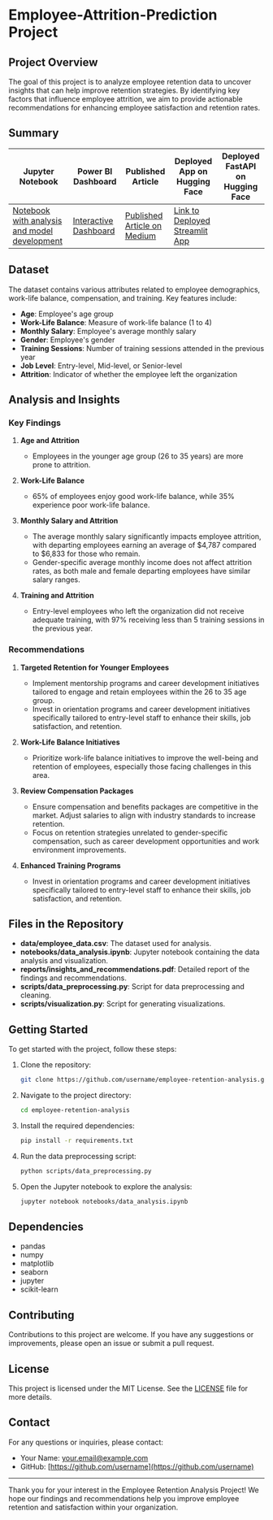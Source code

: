 # Employee-Attrition-Prediction Project

## Project Overview

The goal of this project is to analyze employee retention data to uncover insights that can help improve retention strategies. By identifying key factors that influence employee attrition, we aim to provide actionable recommendations for enhancing employee satisfaction and retention rates.

## Summary
|     Jupyter Notebook                       |     Power BI Dashboard|     Published Article|    Deployed App on Hugging Face|    Deployed FastAPI on Hugging Face      
| -------------                  | -------------    | -------------    |    -----------------    |    -----------------
|[Notebook with analysis and model development](https://github.com/rasmodev/Employee-Attrition-Prediction/blob/main/notebooks/Employee_Attrition.ipynb)|  [Interactive Dashboard](https://app.powerbi.com/view?r=eyJrIjoiMzFjZTk5NTctMWNkMS00ZTIzLWI4ZGYtYjEzZGU1MjAyOGFiIiwidCI6IjQ0ODdiNTJmLWYxMTgtNDgzMC1iNDlkLTNjMjk4Y2I3MTA3NSJ9) |  [Published Article on Medium]() |[Link to Deployed Streamlit App](https://rasmodev-employee-attrition-prediction-app.hf.space)

## Dataset

The dataset contains various attributes related to employee demographics, work-life balance, compensation, and training. Key features include:

- **Age**: Employee's age group
- **Work-Life Balance**: Measure of work-life balance (1 to 4)
- **Monthly Salary**: Employee's average monthly salary
- **Gender**: Employee's gender
- **Training Sessions**: Number of training sessions attended in the previous year
- **Job Level**: Entry-level, Mid-level, or Senior-level
- **Attrition**: Indicator of whether the employee left the organization

## Analysis and Insights

### Key Findings

1. **Age and Attrition**
   - Employees in the younger age group (26 to 35 years) are more prone to attrition.

2. **Work-Life Balance**
   - 65% of employees enjoy good work-life balance, while 35% experience poor work-life balance.

3. **Monthly Salary and Attrition**
   - The average monthly salary significantly impacts employee attrition, with departing employees earning an average of $4,787 compared to $6,833 for those who remain.
   - Gender-specific average monthly income does not affect attrition rates, as both male and female departing employees have similar salary ranges.

4. **Training and Attrition**
   - Entry-level employees who left the organization did not receive adequate training, with 97% receiving less than 5 training sessions in the previous year.

### Recommendations

1. **Targeted Retention for Younger Employees**
   - Implement mentorship programs and career development initiatives tailored to engage and retain employees within the 26 to 35 age group.
   - Invest in orientation programs and career development initiatives specifically tailored to entry-level staff to enhance their skills, job satisfaction, and retention.

2. **Work-Life Balance Initiatives**
   - Prioritize work-life balance initiatives to improve the well-being and retention of employees, especially those facing challenges in this area.

3. **Review Compensation Packages**
   - Ensure compensation and benefits packages are competitive in the market. Adjust salaries to align with industry standards to increase retention.
   - Focus on retention strategies unrelated to gender-specific compensation, such as career development opportunities and work environment improvements.

4. **Enhanced Training Programs**
   - Invest in orientation programs and career development initiatives specifically tailored to entry-level staff to enhance their skills, job satisfaction, and retention.

## Files in the Repository

- **data/employee_data.csv**: The dataset used for analysis.
- **notebooks/data_analysis.ipynb**: Jupyter notebook containing the data analysis and visualization.
- **reports/insights_and_recommendations.pdf**: Detailed report of the findings and recommendations.
- **scripts/data_preprocessing.py**: Script for data preprocessing and cleaning.
- **scripts/visualization.py**: Script for generating visualizations.

## Getting Started

To get started with the project, follow these steps:

1. Clone the repository:
   ```bash
   git clone https://github.com/username/employee-retention-analysis.git
   ```
2. Navigate to the project directory:
   ```bash
   cd employee-retention-analysis
   ```
3. Install the required dependencies:
   ```bash
   pip install -r requirements.txt
   ```
4. Run the data preprocessing script:
   ```bash
   python scripts/data_preprocessing.py
   ```
5. Open the Jupyter notebook to explore the analysis:
   ```bash
   jupyter notebook notebooks/data_analysis.ipynb
   ```

## Dependencies

- pandas
- numpy
- matplotlib
- seaborn
- jupyter
- scikit-learn

## Contributing

Contributions to this project are welcome. If you have any suggestions or improvements, please open an issue or submit a pull request.

## License

This project is licensed under the MIT License. See the [LICENSE](LICENSE) file for more details.

## Contact

For any questions or inquiries, please contact:
- Your Name: [your.email@example.com](mailto:your.email@example.com)
- GitHub: [https://github.com/username](https://github.com/username)

---

Thank you for your interest in the Employee Retention Analysis Project! We hope our findings and recommendations help you improve employee retention and satisfaction within your organization.

